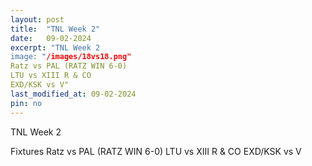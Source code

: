 ```yaml
---
layout: post
title:  "TNL Week 2"
date:   09-02-2024
excerpt: "TNL Week 2
image: "/images/18vs18.png"
Ratz vs PAL (RATZ WIN 6-0)
LTU vs XIII R & CO 
EXD/KSK vs V"
last_modified_at: 09-02-2024
pin: no
---
```


TNL Week 2

Fixtures 
Ratz vs PAL (RATZ WIN 6-0)
LTU vs XIII R & CO 
EXD/KSK vs V
